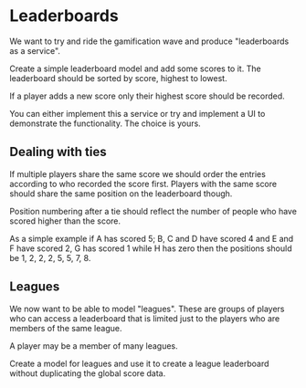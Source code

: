 # Leaderboards

We want to try and ride the gamification wave and produce "leaderboards as a service".

Create a simple leaderboard model and add some scores to it. The leaderboard should be sorted by score, highest to lowest.

If a player adds a new score only their highest score should be recorded.

You can either implement this a service or try and implement a UI to demonstrate the functionality. The choice is yours.

## Dealing with ties

If multiple players share the same score we should order the entries according to who recorded the score first. Players with the same score should share the same position on the leaderboard though.

Position numbering after a tie should reflect the number of people who have scored higher than the score.

As a simple example if A has scored 5; B, C and D have scored 4 and E and F have scored 2, G has scored 1 while H has zero then the positions should be 1, 2, 2, 2, 5, 5, 7, 8.

## Leagues

We now want to be able to model "leagues". These are groups of players who can access a leaderboard that is limited just to the players who are members of the same league.

A player may be a member of many leagues.

Create a model for leagues and use it to create a league leaderboard without duplicating the global score data.

